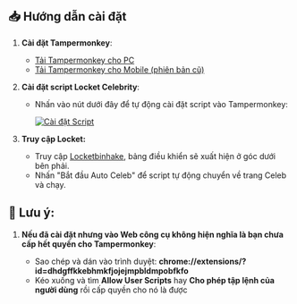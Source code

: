 ## 📥 Hướng dẫn cài đặt
1. **Cài đặt Tampermonkey**:
   - [Tải Tampermonkey cho PC](https://chromewebstore.google.com/detail/tampermonkey/dhdgffkkebhmkfjojejmpbldmpobfkfo)
   - [Tải Tampermonkey cho Mobile (phiên bản cũ)](https://chromewebstore.google.com/detail/tampermonkey-legacy/lcmhijbkigalmkeommnijlpobloojgfn)

2. **Cài đặt script Locket Celebrity**:
   - Nhấn vào nút dưới đây để tự động cài đặt script vào Tampermonkey:
   
     [![Cài đặt Script](https://img.shields.io/badge/Cài%20đặt-Script-blue?style=for-the-badge)](https://raw.githubusercontent.com/huyvu2512/locket-celebrity/main/tampermonkey.user.js)

3.  **Truy cập Locket:**
    * Truy cập [Locketbinhake](https://locket.binhake.dev/), bảng điều khiển sẽ xuất hiện ở góc dưới bên phải.
    * Nhấn "Bắt đầu Auto Celeb" để script tự động chuyển về trang Celeb và chạy.
      
## 📛 Lưu ý: 
1. **Nếu đã cài đặt nhưng vào Web công cụ không hiện nghĩa là bạn chưa cấp hết quyền cho Tampermonkey**:
  
    * Sao chép và dán vào trình duyệt: **chrome://extensions/?id=dhdgffkkebhmkfjojejmpbldmpobfkfo**
    * Kéo xuống và tìm **Allow User Scripts** hay **Cho phép tập lệnh của người dùng** rồi cấp quyền cho nó là được
